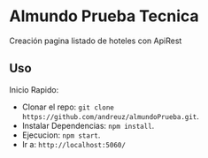 # Almundo Prueba Tecnica
Creación pagina listado de hoteles con ApiRest

## Uso

Inicio Rapido:

- Clonar el repo: `git clone https://github.com/andreuz/almundoPrueba.git`.
- Instalar Dependencias: `npm install`.
- Ejecucion: `npm start`.
- Ir a: `http://localhost:5060/`